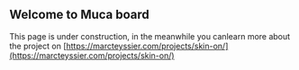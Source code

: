 ## Welcome to Muca board 


This page is under construction, in the meanwhile you canlearn more about the project on [https://marcteyssier.com/projects/skin-on/](https://marcteyssier.com/projects/skin-on/)

